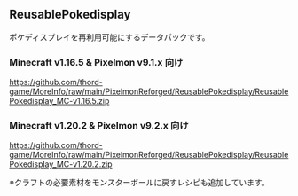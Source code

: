 
## ReusablePokedisplay

ポケディスプレイを再利用可能にするデータパックです。



### Minecraft v1.16.5 & Pixelmon v9.1.x 向け

https://github.com/thord-game/MoreInfo/raw/main/PixelmonReforged/ReusablePokedisplay/ReusablePokedisplay_MC-v1.16.5.zip


### Minecraft v1.20.2 & Pixelmon v9.2.x 向け

https://github.com/thord-game/MoreInfo/raw/main/PixelmonReforged/ReusablePokedisplay/ReusablePokedisplay_MC-v1.20.2.zip





※クラフトの必要素材をモンスターボールに戻すレシピも追加しています。

